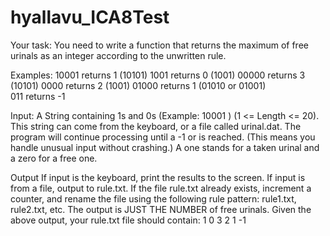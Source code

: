 # hyallavu_ICA8Test

Your task: 
  You need to write a function that returns the maximum of free urinals as an integer according to the unwritten rule. 
  
Examples:
  10001 returns 1 (10101) 
  1001 returns 0 (1001) 
  00000 returns 3 (10101) 
  0000 returns 2 (1001) 
  01000 returns 1 (01010 or 01001)  
  011 returns -1 
  
Input:
  A String containing 1s and 0s (Example:  10001 ) (1 <= Length <= 20). This string can come from the keyboard, or a file 
  called urinal.dat. The program will continue processing until a -1 or <eof> is reached. (This means you handle unusual 
  input without crashing.) 
  A one stands for a taken urinal and a zero for a free one. 
  
Output 
  If input is the keyboard, print the results to the screen. If input is from a file, output to rule.txt. If the file rule.txt already 
  exists, increment a counter, and rename the file using the following rule pattern:  rule1.txt, rule2.txt, etc.
  The output is JUST THE NUMBER of free urinals. Given the above output, your rule.txt file should contain: 
    1 
    0 
    3 
    2 
    1 
    -1 
